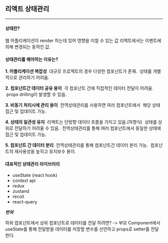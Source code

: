 ## 리액트 상태관리

<hr/>

#### 상태란?

웹 어플리케이션이 render 하는데 있어 영향을 미칠 수 있는 값
리액트에서는 이벤트에 의해 변경되는 동적인 값.

#### 상태관리를 해야하는 이유는?

<b>1. 어플리케이션 복잡성</b>
&nbsp;대규모 프로젝트의 경우 다양한 컴포넌트가 존재.
&nbsp;상태를 개별적으로 관리하기 어려움.

<b>2. 컴포넌트간 데이터 공유 용이</b>
&nbsp;각 컴포넌트 간에 직접적인 데이터 전달이 어려움.
&nbsp;props drilling이 발생할 수 있음.

<b>3. 비동기 처리시에 관리 용이</b>
&nbsp;전역상태관리를 사용하면 여러 컴포넌트에서
&nbsp;해당 상태 접근 및 업데이트 가능.

<b>4. 상태의 일관성 유지</b>
&nbsp;리액트는 단방향 데이터 흐름을 가지고 있음.(하향식)
&nbsp;상태를 상위로 전달하기 어려울 수 있음.
&nbsp;전역상태관리를 통해 여러 컴포넌트에서 동일한 상태에 접근 및 업데이트 가능.

<b>5. 컴포넌트 간 데이터 분리</b>
&nbsp;전역상태관리를 통해 컴포넌트간 데이터 분리 가능.
&nbsp;컴포넌트의 재사용성을 높히고 유지보수 용이.

#### 대표적인 상태관리 라이브러리

- useState (react hook)
- context api
- redux
- zustand
- recoli
- react-query

<b>_번외_</b>

하위 컴포넌트에서 상위 컴포넌트로 데이터를 전달 하려면?
-> 부모 Component에서 useState를 통해 전달받을 데이터를 저장할 변수를 선언하고 props로 setter를 전달한다.
